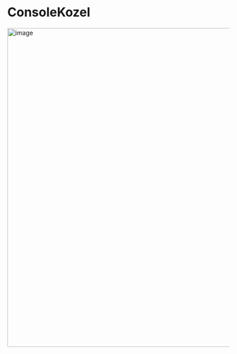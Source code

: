 # ConsoleKozel
<img width="508" height="722" alt="image" src="https://github.com/user-attachments/assets/8fab5666-cb2f-41c0-abcf-7c1c634d3fd6" />
